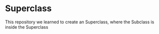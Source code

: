 # Superclass

This repository we learned to create an Superclass, where the Subclass is inside the Superclass
